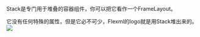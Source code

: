 Stack是专门用于堆叠的容器组件，你可以把它看作一个FrameLayout。

它没有任何特殊的属性，但是它必不可少，Flexml的logo就是用Stack堆出来的。
![](https://i.loli.net/2020/02/20/MnxSy9cOAaJQrpX.jpg)
